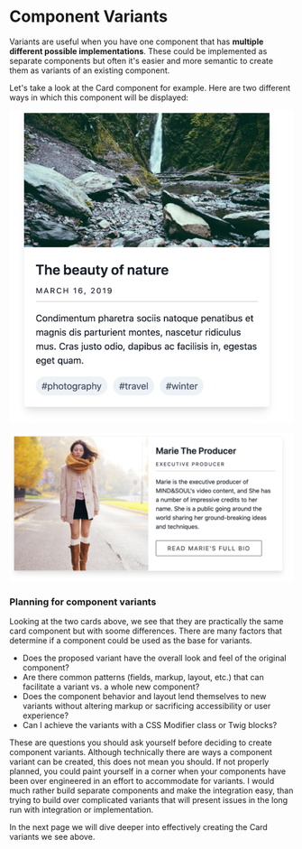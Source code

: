 # Component Variants

Variants are useful when you have one component that has **multiple different possible implementations**. These could be implemented as separate components but often it's easier and more semantic to create them as variants of an existing component.

Let's take a look at the Card component for example. Here are two different ways in which this component will be displayed:

![Default Card component](../.gitbook/assets/card.png)

![Example of Card variant](../.gitbook/assets/card-wide.png)

### Planning for component variants

Looking at the two cards above, we see that they are practically the same card component but with soome differences. There are many factors that determine if a component could be used as the base for variants.

* Does the proposed variant have the overall look and feel of the original component?
* Are there common patterns \(fields, markup, layout, etc.\) that can facilitate a variant vs. a whole new component?
* Does the component behavior and layout lend themselves to new variants without altering markup or sacrificing accessibility or user experience?
* Can I achieve the variants with a CSS Modifier class or Twig blocks?

These are questions you should ask yourself before deciding to create component variants. Although technically there are ways a component variant can be created, this does not mean you should. If not properly planned, you could paint yourself in a corner when your components have been over engineered in an effort to accommodate for variants. I would much rather build separate components and make the integration easy, than trying to build over complicated variants that will present issues in the long run with integration or implementation.

In the next page we will dive deeper into effectively creating the Card variants we see above.

